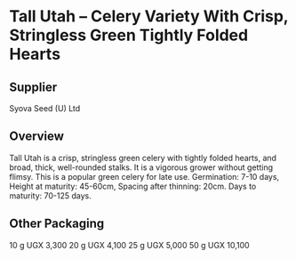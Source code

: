 # Tall Utah – Celery Variety With Crisp, Stringless Green Tightly Folded Hearts

## Supplier
Syova Seed (U) Ltd

## Overview
Tall Utah is a crisp, stringless green celery with tightly folded hearts, and broad, thick, well-rounded stalks. It is a vigorous grower without getting flimsy. This is a popular green celery for late use.
Germination: 7-10 days,
Height at maturity: 45-60cm,
Spacing after thinning: 20cm.
Days to maturity: 70-125 days.

## Other Packaging
10 g UGX 3,300
20 g UGX 4,100
25 g UGX 5,000
50 g UGX 10,100

